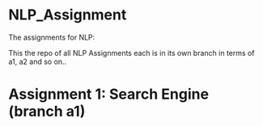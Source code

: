 
# NLP_Assignment

The assignments for NLP:

This the repo of all NLP Assignments each is in its own branch in terms of a1, a2 and so on..

Assignment 1: Search Engine (branch a1)
=======

